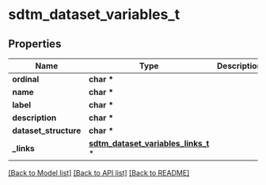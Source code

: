 # sdtm_dataset_variables_t

## Properties
Name | Type | Description | Notes
------------ | ------------- | ------------- | -------------
**ordinal** | **char \*** |  | [optional] 
**name** | **char \*** |  | [optional] 
**label** | **char \*** |  | [optional] 
**description** | **char \*** |  | [optional] 
**dataset_structure** | **char \*** |  | [optional] 
**_links** | [**sdtm_dataset_variables_links_t**](sdtm_dataset_variables_links.md) \* |  | [optional] 

[[Back to Model list]](../README.md#documentation-for-models) [[Back to API list]](../README.md#documentation-for-api-endpoints) [[Back to README]](../README.md)



